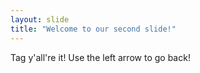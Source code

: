 ```yaml
---
layout: slide
title: "Welcome to our second slide!"
---
```

Tag y'all're it!
Use the left arrow to go back!
